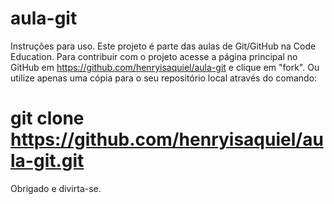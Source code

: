 # aula-git
Instruções para uso.
Este projeto é parte das aulas de Git/GitHub na Code Education.
Para contribuir com o projeto acesse a página principal no GitHub em https://github.com/henryisaquiel/aula-git e clique em "fork".
Ou utilize apenas uma cópia para o seu repositório local através do comando:
 # git clone https://github.com/henryisaquiel/aula-git.git
Obrigado e divirta-se.

